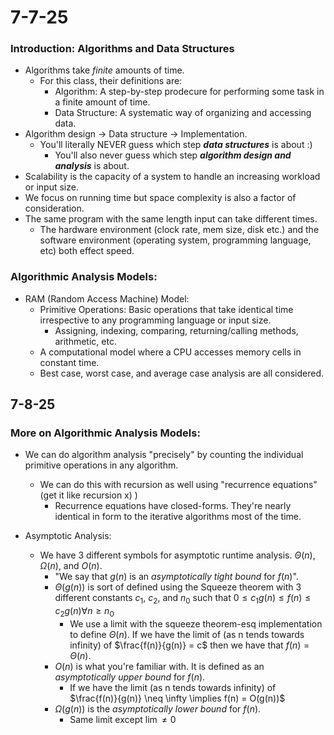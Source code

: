 # 7-7-25

### Introduction: Algorithms and Data Structures
- Algorithms take _finite_ amounts of time. 
    - For this class, their definitions are:
        - Algorithm: A step-by-step prodecure for performing some task in a finite amount of time.
        - Data Structure: A systematic way of organizing and accessing data.
- Algorithm design -> Data structure -> Implementation.
    - You'll literally NEVER guess which step ___data structures___ is about :)
        - You'll also never guess which step ___algorithm design and analysis___ is about. 
- Scalability is the capacity of a system to handle an increasing workload or input size. 
- We focus on running time but space complexity is also a factor of consideration.
- The same program with the same length input can take different times. 
    - The hardware environment (clock rate, mem size, disk etc.) and the software environment (operating system, programming language, etc) both effect speed.

### Algorithmic Analysis Models:

- RAM (Random Access Machine) Model:
    - Primitive Operations: Basic operations that take identical time irrespective to any programming language or input size. 
        - Assigning, indexing, comparing, returning/calling methods, arithmetic, etc.
    - A computational model where a CPU accesses memory cells in constant time. 
    - Best case, worst case, and average case analysis are all considered. 

## 7-8-25

### More on Algorithmic Analysis Models:
- We can do algorithm analysis "precisely" by counting the individual primitive operations in any algorithm.
    - We can do this with recursion as well using "recurrence equations" (get it like recursion x) )
        - Recurrence equations have closed-forms. They're nearly identical in form to the iterative algorithms most of the time.

- Asymptotic Analysis:
    - We have 3 different symbols for asymptotic runtime analysis. $\Theta(n)$, $\Omega(n)$, and $O(n)$.
        - "We say that $g(n)$ is an _asymptotically tight bound_ for $f(n)$".
        - $\Theta(g(n))$ is sort of defined using the Squeeze theorem with 3 different constants $c_1$, $c_2$, and $n_0$ such that $0 \leq c_1g(n) \leq f(n) \leq c_2g(n) \forall n \geq n_0$
            - We use a limit with the squeeze theorem-esq implementation to define $\Theta(n)$. If we have the limit of (as n tends towards infinity) of $\frac{f(n)}{g(n)} = c$ then we have that $f(n) = \Theta(n)$.
        - $O(n)$ is what you're familiar with. It is defined as an _asymptotically upper bound_ for $f(n)$.
            - If we have the limit (as n tends towards infinity) of $\frac{f(n)}{g(n)} \neq \infty \implies f(n) = O(g(n))$
        - $\Omega(g(n))$ is the _asymptotically lower bound_ for $f(n)$.
            - Same limit except $\lim \neq 0$
